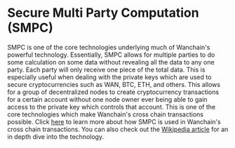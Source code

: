 # Secure Multi Party Computation (SMPC)

SMPC is one of the core technologies underlying much of Wanchain's powerful technology. Essentially, SMPC allows for multiple parties to do some calculation on some data without revealing all the data to any one party. Each party will only receive one piece of the total data. This is especially useful when dealing with the private keys which are used to secure cryptocurrencies such as WAN, BTC, ETH, and others. This allows for a group of decentralized nodes to create cryptocurrency transactions for a certain account without one node owner ever being able to gain access to the private key which controls that account. This is one of the core technologies which make Wanchain's cross chain transactions possible. Click [here](technology/cross-chain.md) to learn more about how SMPC is used in Wanchain's cross chain transactions. You can also check out the [Wikipedia article](https://en.wikipedia.org/wiki/Secure_multi-party_computation) for an in depth dive into the technology.